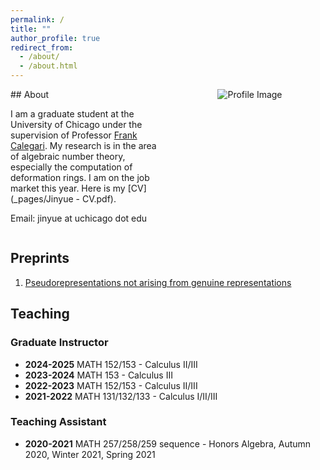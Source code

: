 ```yaml
---
permalink: /
title: ""
author_profile: true
redirect_from: 
  - /about/
  - /about.html
---
```

<div style="display: flex; align-items: flex-start;">
  <div style="flex: 1; padding-right: 20px;">
## About

I am a graduate student at the University of Chicago under the supervision of Professor [Frank Calegari](https://math.uchicago.edu/~fcale/). My research is in the area of algebraic number theory, especially the computation of deformation rings. I am on the job market this year. Here is my [CV](_pages/Jinyue - CV.pdf).

Email: jinyue at uchicago dot edu

</div>
  <div style="flex: 1; text-align: center;">
    <img src="_images/IMG_4530.png" alt="Profile Image" style="max-width: 100%; height: auto; border-radius: 0;">
  </div>
</div>

## Preprints

1. [Pseudorepresentations not arising from genuine representations](https://arxiv.org/abs/2310.16953)

## Teaching

### Graduate Instructor 
- **2024-2025** MATH 152/153 - Calculus II/III
- **2023-2024** MATH 153 - Calculus III
- **2022-2023** MATH 152/153 - Calculus II/III
- **2021-2022** MATH 131/132/133 - Calculus I/II/III

### Teaching Assistant
- **2020-2021** MATH 257/258/259 sequence - Honors Algebra, Autumn 2020, Winter 2021, Spring 2021

